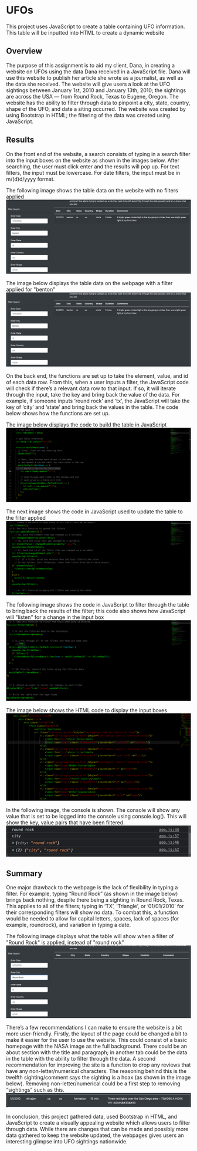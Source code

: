 # UFOs
This project uses JavaScript to create a table containing UFO information. This table will be inputted into HTML to create a dynamic website

## Overview
The purpose of this assignment is to aid my client, Dana, in creating a website on UFOs using the data Dana received in a JavaScript file. Dana will use this website to publish her article she wrote as a journalist, as well as the data she received. The website will give users a look at the UFO sightings between January 1st, 2010 and January 13th, 2010; the sightings are across the USA  — from Round Rock, Texas to Eugene, Oregon. The website has the ability to filter through data to pinpoint a city, state, country, shape of the UFO, and date a siting occurred. The website was created by using Bootstrap in HTML; the filtering of the data was created using JavaScript.

## Results
On the front end of the website, a search consists of typing in a search filter into the input boxes on the website as shown in the images below. After searching, the user must click enter and the results will pop up. For text filters, the input must be lowercase. For date filters, the input must be in m/(d)d/yyyy format.

The following image shows the table data on the website with no filters applied
![ufo_table_data](https://github.com/shireenkahlon/UFOs/blob/main/ufo_table_filter.png)

The image below displays the table data on the webpage with a filter applied for "benton"
![ufo_table_filter](https://github.com/shireenkahlon/UFOs/blob/main/ufo_table_filter.png)

On the back end, the functions are set up to take the element, value, and id of each data row. From this, when a user inputs a filter, the JavaScript code will check if there’s a relevant data row to that input. If so, it will iterate through the input, take the key and bring back the value of the data. For example, if someone inputs ‘round rock’ and ‘tx’, the JavaScript will take the key of ‘city’ and ‘state’ and bring back the values in the table. The code below shows how the functions are set up.

The image below displays the code to build the table in JavaScript
![ufo_table_code](https://github.com/shireenkahlon/UFOs/blob/main/ufo_table_code.png)

The next image shows the code in JavaScript used to update the table to the filter applied
![ufo_update_filter_code](https://github.com/shireenkahlon/UFOs/blob/main/ufo_update_filter_code.png)

The following image shows the code in JavaScript to filter through the table to bring back the results of the filter; this code also shows how JavaScript will "listen" for a change in the input box
![ufo_update_filter_table_code](https://github.com/shireenkahlon/UFOs/blob/main/ufo_filter_table_code.png)

The image below shows the HTML code to display the input boxes
![html_code](https://github.com/shireenkahlon/UFOs/blob/main/ufo_html_code.png)


In the following image, the console is shown. The console will show any value that is set to be logged into the console using console.log(). This will show the key, value pairs that have been filtered.
![ufos_console](https://github.com/shireenkahlon/UFOs/blob/main/ufo_console.png)

## Summary
One major drawback to the webpage is the lack of flexibility in typing a filter. For example, typing “Round Rock” (as shown in the image below) brings back nothing, despite there being a sighting in Round Rock, Texas. This applies to all of the filters; typing in ‘TX’, ‘Triangle’, or ’01/01/2010’ for their corresponding filters will show no data. To combat this, a function would be needed to allow for capital letters, spaces, lack of spaces (for example, roundrock), and variation in typing a date.

The following image displays what the table will show when a filter of "Round Rock" is applied, instead of "round rock"
![ufos_round_rock_filter](https://github.com/shireenkahlon/UFOs/blob/main/ufo_Round_Rock_filter.png)

There’s a few recommendations I can make to ensure the website is a bit more user-friendly. Firstly, the layout of the page could be changed a bit to make it easier for the user to use the website. This could consist of a basic homepage with the NASA image as the full background. There could be an about section with the title and paragraph; in another tab could be the data in the table with the ability to filter through the data. A second recommendation for improving the site is a function to drop any reviews that have any non-letter/numerical characters. The reasoning behind this is the twelfth sighting/comment says the sighting is a hoax (as shown in the image below). Removing non-letter/numerical could be a first step to removing “sightings” such as this. 
![ufo_hoax_comment](https://github.com/shireenkahlon/UFOs/blob/main/ufo_hoax_comment.png)

In conclusion, this project gathered data, used Bootstrap in HTML, and JavaScript to create a visually appealing website which allows users to filter through data. While there are changes that can be made and possibly more data gathered to keep the website updated, the webpages gives users an interesting glimpse into UFO sightings nationwide. 
